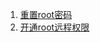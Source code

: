 1. [重置root密码](https://blog.csdn.net/zhanaolu4821/article/details/93622812)   
2. [开通root远程权限](https://www.cnblogs.com/luoyuce/articles/burningluo.html)   
